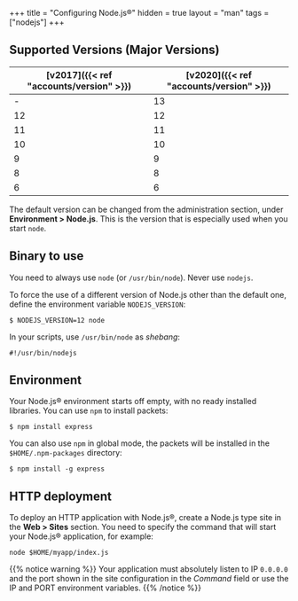 +++
title = "Configuring Node.js®"
hidden = true
layout = "man"
tags = ["nodejs"]
+++

## Supported Versions (Major Versions)


| [v2017]({{< ref "accounts/version" >}}) | [v2020]({{< ref "accounts/version" >}}) |
| --------------------------------------- | --------------------------------------- |
| -                                       | 13                                      |
| 12                                      | 12                                      |
| 11                                      | 11                                      |
| 10                                      | 10                                      |
| 9                                       | 9                                       |
| 8                                       | 8                                       |
| 6                                       | 6                                       |

The default version can be changed from the administration section, under **Environment > Node.js**. This is the version that is especially used when you start `node`.

## Binary to use

You need to always use `node` (or `/usr/bin/node`). Never use `nodejs`.

To force the use of a different version of Node.js other than the default one, define the environment variable `NODEJS_VERSION`:

```
$ NODEJS_VERSION=12 node
```

In your scripts, use `/usr/bin/node` as *shebang*:

```
#!/usr/bin/nodejs
```

## Environment

Your Node.js® environment starts off empty, with no ready installed libraries. You can use `npm` to install packets:

```
$ npm install express
```

You can also use `npm` in global mode, the packets will be installed in the `$HOME/.npm-packages` directory:

```
$ npm install -g express
```

## HTTP deployment

To deploy an HTTP application with Node.js®, create a Node.js type site in the **Web > Sites** section. You need to specify the command that will start your Node.js® application, for example:

```
node $HOME/myapp/index.js
```

{{% notice warning %}}
Your application must absolutely listen to IP `0.0.0.0` and the port shown in the site configuration in the *Command* field or use the IP and PORT environment variables.
{{% /notice %}}
